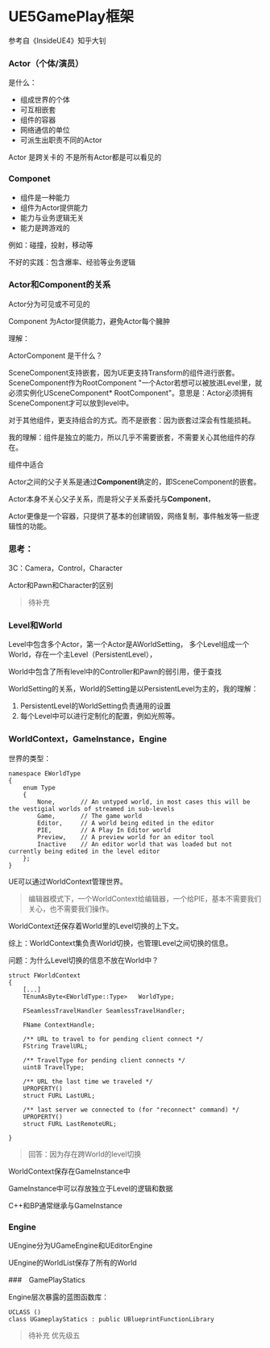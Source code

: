 # UE5GamePlay框架

参考自《InsideUE4》知乎大钊

### Actor（个体/演员）

是什么：
- 组成世界的个体
- 可互相嵌套
- 组件的容器
- 网络通信的单位
- 可派生出职责不同的Actor

Actor 是跨关卡的
不是所有Actor都是可以看见的


### Componet

- 组件是一种能力
- 组件为Actor提供能力
- 能力与业务逻辑无关
- 能力是跨游戏的

例如：碰撞，投射，移动等

不好的实践：包含爆率、经验等业务逻辑


### Actor和Component的关系

Actor分为可见或不可见的

Component 为Actor提供能力，避免Actor每个臃肿

理解：

ActorComponent 是干什么？

SceneComponent支持嵌套，因为UE更支持Transform的组件进行嵌套。
SceneComponent作为RootComponent
"一个Actor若想可以被放进Level里，就必须实例化USceneComponent* RootComponent"。意思是：Actor必须拥有SceneComponent才可以放到level中。

对于其他组件，更支持组合的方式。而不是嵌套：因为嵌套过深会有性能损耗。

我的理解：组件是独立的能力，所以几乎不需要嵌套，不需要关心其他组件的存在。

组件中适合

Actor之间的父子关系是通过**Component**确定的，即SceneComponent的嵌套。

Actor本身不关心父子关系，而是将父子关系委托与**Component**，

Actor更像是一个容器，只提供了基本的创建销毁，网络复制，事件触发等一些逻辑性的功能。

### 思考：

3C：Camera，Control，Character

Actor和Pawn和Character的区别

> 待补充


### Level和World

Level中包含多个Actor，第一个Actor是AWorldSetting，
多个Level组成一个World，存在一个主Level（PersistentLevel），

World中包含了所有level中的Controller和Pawn的弱引用，便于查找

WorldSetting的关系，World的Setting是以PersistentLevel为主的，我的理解：
1. PersistentLevel的WorldSetting负责通用的设置
2. 每个Level中可以进行定制化的配置，例如光照等。

### WorldContext，GameInstance，Engine

世界的类型：
```
namespace EWorldType
{
	enum Type
	{
		None,		// An untyped world, in most cases this will be the vestigial worlds of streamed in sub-levels
		Game,		// The game world
		Editor,		// A world being edited in the editor
		PIE,		// A Play In Editor world
		Preview,	// A preview world for an editor tool
		Inactive	// An editor world that was loaded but not currently being edited in the level editor
	};
}
```

UE可以通过WorldContext管理世界。

> 编辑器模式下，一个WorldContext给编辑器，一个给PIE，基本不需要我们关心，也不需要我们操作。

WorldContext还保存着World里的Level切换的上下文。

综上：WorldContext集负责World切换，也管理Level之间切换的信息。

问题：为什么Level切换的信息不放在World中？


```
struct FWorldContext
{
    [...]
	TEnumAsByte<EWorldType::Type>	WorldType;

	FSeamlessTravelHandler SeamlessTravelHandler;

	FName ContextHandle;

	/** URL to travel to for pending client connect */
	FString TravelURL;

	/** TravelType for pending client connects */
	uint8 TravelType;

	/** URL the last time we traveled */
	UPROPERTY()
	struct FURL LastURL;

	/** last server we connected to (for "reconnect" command) */
	UPROPERTY()
	struct FURL LastRemoteURL;

}
```

> 回答：因为存在跨World的level切换



WorldContext保存在GameInstance中

GameInstance中可以存放独立于Level的逻辑和数据

C++和BP通常继承与GameInstance


### Engine

UEngine分为UGameEngine和UEditorEngine

UEngine的WorldList保存了所有的World


###　GamePlayStatics


Engine层次暴露的蓝图函数库：

```
UCLASS ()
class UGameplayStatics : public UBlueprintFunctionLibrary 
```

> 待补充 优先级五





